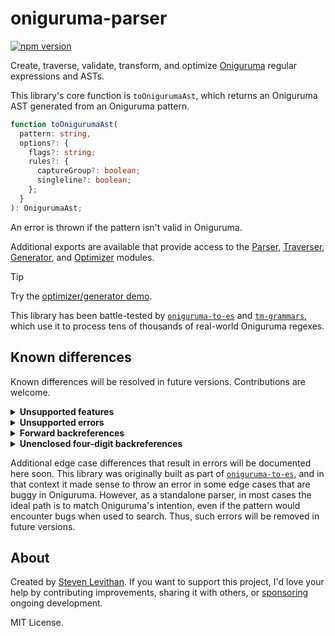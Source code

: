 # oniguruma-parser

[![npm version][npm-version-src]][npm-version-href]

Create, traverse, validate, transform, and optimize [Oniguruma](https://github.com/kkos/oniguruma) regular expressions and ASTs.

This library's core function is `toOnigurumaAst`, which returns an Oniguruma AST generated from an Oniguruma pattern.

```ts
function toOnigurumaAst(
  pattern: string,
  options?: {
    flags?: string;
    rules?: {
      captureGroup?: boolean;
      singleline?: boolean;
    };
  }
): OnigurumaAst;
```

An error is thrown if the pattern isn't valid in Oniguruma.

Additional exports are available that provide access to the [Parser](https://github.com/slevithan/oniguruma-parser/blob/main/src/parser/README.md), [Traverser](https://github.com/slevithan/oniguruma-parser/blob/main/src/traverser/README.md), [Generator](https://github.com/slevithan/oniguruma-parser/blob/main/src/generator/README.md), and [Optimizer](https://github.com/slevithan/oniguruma-parser/blob/main/src/optimizer/README.md) modules.

> [!TIP]
> Try the [optimizer/generator demo](https://slevithan.github.io/oniguruma-parser/demo/).

This library has been battle-tested by [`oniguruma-to-es`](https://github.com/slevithan/oniguruma-to-es) and [`tm-grammars`](https://github.com/shikijs/textmate-grammars-themes), which use it to process tens of thousands of real-world Oniguruma regexes.

## Known differences

Known differences will be resolved in future versions. Contributions are welcome.

<details>
  <summary><b>Unsupported features</b></summary>

The following rarely-used features throw errors since they aren't yet supported:

- Rarely-used character specifiers: Non-A-Za-z with `\cx`, `\C-x`; meta `\M-x`, `\M-\C-x`; bracketed octals `\o{…}`; octal UTF-8 encoded bytes (≥ `\200`).
- Code point sequences: `\x{H H …}`, `\o{O O …}`.
- Absent expressions `(?~|…|…)`, stoppers `(?~|…)`, and clearers `(?~|)`.
- Conditionals: `(?(…)…)`, etc.
- Callouts: `(?{…})`, `(*…)`, etc.
- Relative forward backreferences `\k<+N>` and backrefences with recursion level.
- Flags `y{g}`/`y{w}` (grapheme boundary modes); whole-pattern modifiers `C` (don't capture group), `I` (ignore-case is ASCII), `L` (find longest); flags `D`, `P`, `S`, `W` (digit/POSIX/space/word is ASCII) within mode modifiers.

Despite these gaps, more than 99.99% of real-world Oniguruma regexes are supported, based on a sample of ~55k regexes used in TextMate grammars (conditionals were used in three regexes, and other unsupported features weren't used at all). Some of the Oniguruma features above are so exotic that they aren't used in *any* public code on GitHub.
</details>

<details>
  <summary><b>Unsupported errors</b></summary>

The following don't yet throw errors, but should:

- Special characters that are invalid in backreference names when referencing a valid group with that name.
  - Named backreferences should use a more restricted set of allowed characters than named groups and subroutines.
  - An error is already thrown for backreference names that include `-` or `+`.
- Subroutines used in ways that resemble infinite recursion.
  - Such subroutines error at compile time in Oniguruma.
</details>

<details>
  <summary><b>Forward backreferences</b></summary>

This library currently treats it as an error if numbered backreferences come before their referenced group.

- Most such placements are mistakes and can never match, due to Oniguruma's behavior for backreferences to nonparticipating groups.
- Erroring matches the behavior of named backreferences.
- For unenclosed backreferences, this affects only `\1`–`\9`. It's not a backreference in the first place if using `\10` or higher and not as many capturing groups are defined to the left (it's an octal or identity escape).

Additionally, this library doesn't yet support the `\k<+N>`/`\k'+N'` syntax for relative *forward* backreferences.
</details>

<details>
  <summary><b>Unenclosed four-digit backreferences</b></summary>

Although enclosed `\k<…>`/`\k'…'` supports any number of digits (assuming the backreference refers to a valid capturing group), unenclosed backreferences currently support only up to three digits (`\999`). Oniguruma supports `\1000` and higher when as many capturing groups are defined, but note that Oniguruma regexes with more than 999 captures never actually work, due to an apparent bug (they fail to match anything, with no error). Tested in Oniguruma 6.9.8 via `vscode-oniguruma`.
</details>

Additional edge case differences that result in errors will be documented here soon. This library was originally built as part of [`oniguruma-to-es`](https://github.com/slevithan/oniguruma-to-es), and in that context it made sense to throw an error in some edge cases that are buggy in Oniguruma. However, as a standalone parser, in most cases the ideal path is to match Oniguruma's intention, even if the pattern would encounter bugs when used to search. Thus, such errors will be removed in future versions.

## About

Created by [Steven Levithan](https://github.com/slevithan). If you want to support this project, I'd love your help by contributing improvements, sharing it with others, or [sponsoring](https://github.com/sponsors/slevithan) ongoing development.

MIT License.

<!-- Badges -->

[npm-version-src]: https://img.shields.io/npm/v/oniguruma-parser?color=78C372
[npm-version-href]: https://npmjs.com/package/oniguruma-parser
